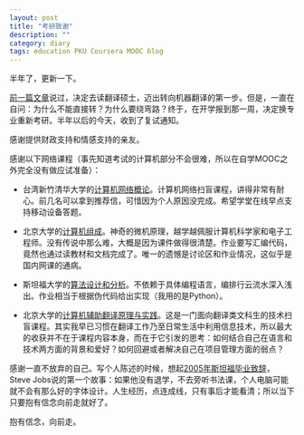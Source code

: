 ```yaml
---
layout: post
title: "考研致谢"
description: ""
category: diary
tags: education PKU Coursera MOOC blog
---
```


半年了，更新一下。

[前一篇文章](http://sighsmile.github.io/2014/08/28/NewLife/)说过，决定去读翻译硕士，迈出转向机器翻译的第一步。但是，一直在自问：为什么不能直接转？为什么要绕弯路？终于，在开学报到那一周，决定换专业重新考研。半年以后的今天，收到了复试通知。

感谢提供财政支持和情感支持的亲友。

感谢以下网络课程（事先知道考试的计算机部分不会很难，所以在自学MOOC之外完全没有做应试准备）：

- 台湾新竹清华大学的[计算机网络概论](http://www.xuetangx.com/courses/NTHU/MOOC_01_004/2014_T2/about)。计算机网络扫盲课程，讲得非常有耐心。前几名可以拿到推荐信，可惜因为个人原因没完成。希望学堂在线早点支持移动设备答题。

- 北京大学的[计算机组成](https://www.coursera.org/course/pkuco)。神奇的微机原理，越学越佩服计算机科学家和电子工程师。没有传说中那么难，大概是因为课件做得很清楚。作业要写汇编代码，竟然也通过读教材和文档完成了。唯一的遗憾是讨论区和作业情况，这似乎是国内网课的通病。

- 斯坦福大学的[算法设计和分析](https://www.coursera.org/course/algo)。不依赖于具体编程语言，编排行云流水深入浅出。作业相当于根据伪代码给出实现（我用的是Python）。

- 北京大学的[计算机辅助翻译原理与实践](https://www.coursera.org/course/catmooc)。这是一门面向翻译类文科生的技术扫盲课程。其实我早已习惯在翻译工作乃至日常生活中利用信息技术，所以最大的收获并不在于课程内容本身，而在于它引发的思考：如何结合自己在语言和技术两方面的背景和爱好？如何回避或者解决自己在项目管理方面的弱点？

感谢一直不放弃的自己。写个人陈述的时候，想起[2005年斯坦福毕业致辞](http://news.stanford.edu/news/2005/june15/jobs-061505.html)，Steve Jobs说的第一个故事：如果他没有退学，不去旁听书法课，个人电脑可能就不会有那么好的字体设计。人生经历，点连成线，只有事后才能看清；所以当下只要抱有信念向前走就好了。

抱有信念，向前走。
